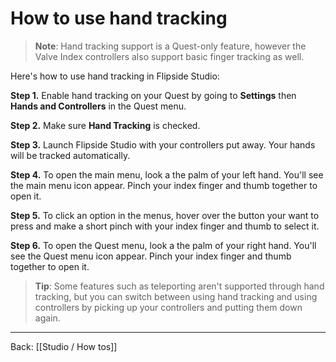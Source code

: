 # How to use hand tracking

> **Note**: Hand tracking support is a Quest-only feature, however the Valve Index controllers also support basic finger tracking as well.

Here's how to use hand tracking in Flipside Studio:

**Step 1.** Enable hand tracking on your Quest by going to **Settings** then **Hands and Controllers** in the Quest menu.

**Step 2.** Make sure **Hand Tracking** is checked.

**Step 3.** Launch Flipside Studio with your controllers put away. Your hands will be tracked automatically.

**Step 4.** To open the main menu, look a the palm of your left hand. You'll see the main menu icon appear. Pinch your index finger and thumb together to open it.  

**Step 5.** To click an option in the menus, hover over the button your want to press and make a short pinch with your index finger and thumb to select it.

**Step 6.** To open the Quest menu, look a the palm of your right hand. You'll see the Quest menu icon appear. Pinch your index finger and thumb together to open it.  

> **Tip**: Some features such as teleporting aren't supported through hand tracking, but you can switch between using hand tracking and using controllers by picking up your controllers and putting them down again.

---

Back: [[Studio / How tos]]
